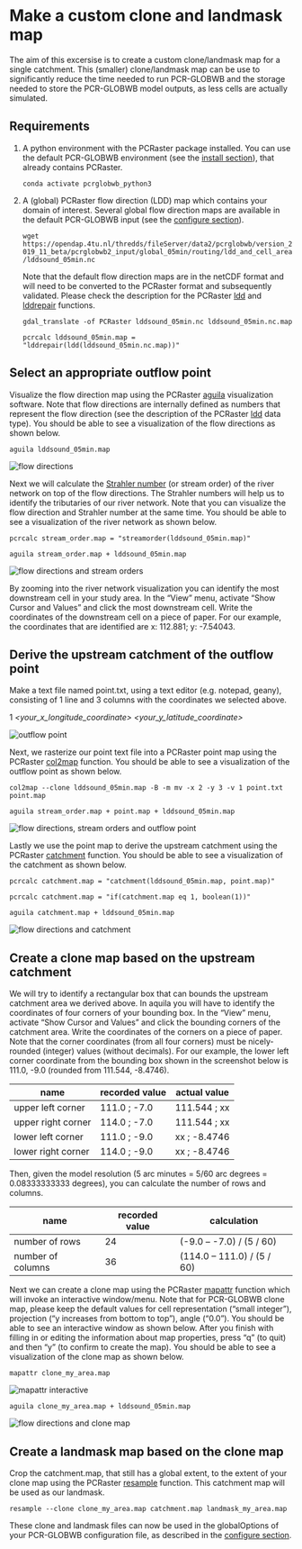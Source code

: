 # Make a custom clone and landmask map
The aim of this excersise is to create a custom clone/landmask map for a single catchment. This (smaller) clone/landmask map can be use to significantly reduce the time needed to run PCR-GLOBWB and the storage needed to store the PCR-GLOBWB model outputs, as less cells are actually simulated.

## Requirements
1. A python environment with the PCRaster package installed. You can use the default PCR-GLOBWB environment (see the [install section](../../user_guide/install)), that already contains PCRaster.

    `conda activate pcrglobwb_python3`

2. A (global) PCRaster flow direction (LDD) map which contains your domain of interest. Several global flow direction maps are available in the default PCR-GLOBWB input (see the [configure section](../../user_guide/configure)).

    `wget https://opendap.4tu.nl/thredds/fileServer/data2/pcrglobwb/version_2019_11_beta/pcrglobwb2_input/global_05min/routing/ldd_and_cell_area/lddsound_05min.nc`

    Note that the default flow direction maps are in the netCDF format and will need to be converted to the PCRaster format and subsequently validated. Please check the description for the PCRaster [ldd](https://pcraster.geo.uu.nl/pcraster/4.4.0/documentation/pcraster_manual/sphinx/op_ldd.html) and [lddrepair](https://pcraster.geo.uu.nl/pcraster/4.3.3/documentation/pcraster_manual/sphinx/op_lddrepair.html) functions.

    `gdal_translate -of PCRaster lddsound_05min.nc lddsound_05min.nc.map`

    `pcrcalc lddsound_05min.map = "lddrepair(ldd(lddsound_05min.nc.map))"`

## Select an appropriate outflow point
Visualize the flow direction map using the PCRaster [aguila](https://pcraster.geo.uu.nl/misc/developments/aguila/) visualization software. Note that flow directions are internally defined as numbers that represent the flow direction (see the description of the PCRaster [ldd](https://pcraster.geo.uu.nl/pcraster/4.4.0/documentation/pcraster_manual/sphinx/secdatbase.html#formldd) data type). You should be able to see a visualization of the flow directions as shown below.

`aguila lddsound_05min.map`

![flow directions](../img/)

Next we will calculate the [Strahler number](https://en.wikipedia.org/wiki/Strahler_number) (or stream order) of the river network on top of the flow directions. The Strahler numbers will help us to identify the tributaries of our river network. Note that you can visualize the flow direction and Strahler number at the same time. You should be able to see a visualization of the river network as shown below.

`pcrcalc stream_order.map = "streamorder(lddsound_05min.map)"`

`aguila stream_order.map + lddsound_05min.map`

![flow directions and stream orders](../img/)

By zooming into the river network visualization you can identify the most downstream cell in your study area. In the “View” menu, activate “Show Cursor and Values” and click the most downstream cell. Write the coordinates of the downstream cell on a piece of paper. For our example, the coordinates that are identified are x: 112.881; y: -7.54043.

## Derive the upstream catchment of the outflow point
Make a text file named point.txt, using a text editor (e.g. notepad, geany), consisting of 1 line and 3 columns with the coordinates we selected above.

1 *<your_x_longitude_coordinate\>* *<your_y_latitude_coordinate\>*

![outflow point](../img/)

Next, we rasterize our point text file into a PCRaster point map using the PCRaster [col2map](https://pcraster.geo.uu.nl/pcraster/4.4.0/documentation/pcraster_manual/sphinx/app_col2map.html) function. You should be able to see a visualization of the outflow point as shown below.

`col2map --clone lddsound_05min.map -B -m mv -x 2 -y 3 -v 1 point.txt point.map`

`aguila stream_order.map + point.map + lddsound_05min.map`

![flow directions, stream orders and outflow point](../img/)

Lastly we use the point map to derive the upstream catchment using the PCRaster [catchment](https://pcraster.geo.uu.nl/pcraster/4.4.0/documentation/pcraster_manual/sphinx/op_catchment.html) function. You should be able to see a visualization of the catchment as shown below.

`pcrcalc catchment.map = "catchment(lddsound_05min.map, point.map)"`

`pcrcalc catchment.map = "if(catchment.map eq 1, boolean(1))"`

`aguila catchment.map + lddsound_05min.map`

![flow directions and catchment](../img/)

## Create a clone map based on the upstream catchment
We will try to identify a rectangular box that can bounds the upstream catchment area we derived above. In aquila you will have to identify the coordinates of four corners of your bounding box. In the “View” menu, activate “Show Cursor and Values” and click the bounding corners of the catchment area. Write the coordinates of the corners on a piece of paper. Note that the corner coordinates (from all four corners) must be nicely-rounded (integer) values (without decimals). For our example, the lower left corner coordinate from the bounding box shown in the screenshot below is 111.0, -9.0 (rounded from 111.544, -8.4746).

| name | recorded value | actual value |
| --- | --- | --- |
| upper left corner | 111.0 ; -7.0 | 111.544 ; xx |
| upper right corner | 114.0 ; -7.0 | 111.544 ; xx |
| lower left corner | 111.0 ; -9.0 | xx ; -8.4746 |
| lower right corner | 114.0 ; -9.0 | xx ; -8.4746 |

Then, given the model resolution (5 arc minutes = 5/60 arc degrees = 0.08333333333 degrees), you can calculate the number of rows and columns.

| name | recorded value | calculation |
| --- | --- | --- |
| number of rows | 24 | (-9.0 – -7.0) / (5 / 60) |
| number of columns | 36 | (114.0 – 111.0) / (5 / 60) |

Next we can create a clone map using the PCRaster [mapattr](https://pcraster.geo.uu.nl/pcraster/4.4.0/documentation/pcraster_manual/sphinx/app_mapattr.html) function which will invoke an interactive window/menu. Note that for PCR-GLOBWB clone map, please keep the default values for cell representation (“small integer”), projection (“y increases from bottom to top”), angle (“0.0”). You should be able to see an interactive window as shown below. After you finish with filling in or editing the information about map properties, press “q” (to quit) and then “y” (to confirm to create the map). You should be able to see a visualization of the clone map as shown below.

`mapattr clone_my_area.map`

![mapattr interactive](../img/)

`aguila clone_my_area.map + lddsound_05min.map`

![flow directions and clone map](../img/)

## Create a landmask map based on the clone map
Crop the catchment.map, that still has a global extent, to the extent of your clone map using the PCRaster [resample](http://pcraster.geo.uu.nl/pcraster/4.1.0/doc/manual/app_resample.html) function. This catchment map will be used as our landmask.

`resample --clone clone_my_area.map catchment.map landmask_my_area.map`

These clone and landmask files can now be used in the globalOptions of your PCR-GLOBWB configuration file, as described in the [configure section](../../user_guide/configure).



